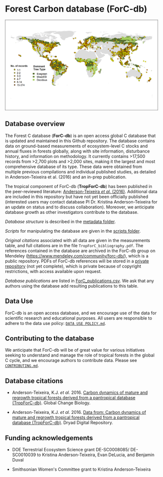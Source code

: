 # Forest Carbon database (ForC-db)

![Wolrd map](https://github.com/forc-db/ForC/blob/master/figures/World_Map_of_sites.png)

## Database overview
The Forest C database (**ForC-db**) is an open access global C database that is updated and maintained in this Github repository. The database contains data on ground-based measurements of ecosystem-level C stocks and annual fluxes in forests globally, along with site information, disturbance history, and information on methodology. It currently contains >17,500 records from >2,700 plots and >2,000 sites, making it the largest and most comprehensive database of its type. These data were obtained from multiple previous compilations and individual published studies, as detailed in Anderson-Teixeira et al. (2016) and an in-prep publication.

The tropical component of ForC-db (**TropForC-db**) has been published in the peer-reviewed literature: [Anderson-Teixeira *et al.* (2016)](http://dx.doi.org/10.1111/gcb.13226). Additional data are included in this repository but have not yet been officially published (interested users may contact database PI Dr. Kristina Anderson-Teixeira for an update on status and to discuss collaboration). Moreover, we anticipate database growth as other investigators contribute to the database.

*Database structure* is described in the [metadata folder](https://github.com/forc-db/ForC/tree/master/metadata).  

*Scripts* for manipulating the database are given in the [scripts folder](https://github.com/forc-db/ForC/tree/master/scripts).

*Original citations* associated with all data are given in the measurements table, and full citations are in the file `TropForC_bibliography.pdf`. The references contained in the database are archived in the ForC-db group on Mendeley (https://www.mendeley.com/community/forc-db/), which is a public repository. PDFs of ForC-db references will be stored in a [private repository](https://github.com/forc-db/References) (not yet complete), which is private because of copyright restrictions, with access available upon request.

*Database publications* are listed in [ForC_publications.csv](https://github.com/forc-db/ForC/blob/master/ForC_publications.csv). We ask that any authors using the database add resulting publications to this table.

## Data Use 
ForC-db is an open access database, and we encourage use of the data for scientific research and educational purposes. All users are responsible to adhere to the data use policy: [`DATA USE POLICY.md`](https://github.com/forc-db/ForC/blob/master/DATA%20USE%20POLICY.md). 

## Contributing to the database 
We anticipate that ForC-db will be of great value for various initiatives seeking to understand and manage the role of tropical forests in the global C cycle, and we encourage authors to contribute data. Please see [`CONTRIBUTING.md`](https://github.com/forc-db/ForC/blob/master/CONTRIBUTING.md).

## Database citations
* Anderson-Teixeira, K.J. *et al.* 2016. [Carbon dynamics of mature and regrowth tropical forests derived from a pantropical database (TropForC-db)](http://dx.doi.org/10.1111/gcb.13226). Global Change Biology. 

* Anderson-Teixeira, K.J. *et al.* 2016. [Data from: Carbon dynamics of mature and regrowth tropical forests derived from a pantropical database (TropForC-db)](http://dx.doi.org/10.5061/dryad.t516f). Dryad Digital Repository.


## Funding acknowledgements
* DOE Terrestrial Ecosystem Science grant DE-SC0008085/ DE-SC0010039 to Kristina Anderson-Teixeira, Evan DeLucia, and Benjamin Duval

* Smithsonian Women's Committee grant to Kristina Anderson-Teixeira
